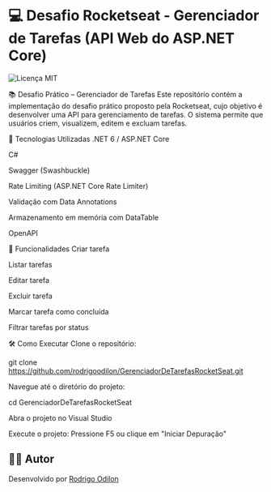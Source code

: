 # 💻 Desafio Rocketseat - Gerenciador de Tarefas  (API Web do ASP.NET Core)
![Licença MIT](https://img.shields.io/badge/Licença-MIT-green)

📚 Desafio Prático – Gerenciador de Tarefas
Este repositório contém a implementação do desafio prático proposto pela Rocketseat, cujo objetivo é desenvolver uma API para gerenciamento de tarefas. O sistema permite que usuários criem, visualizem, editem e excluam tarefas.

🚀 Tecnologias Utilizadas
.NET 6 / ASP.NET Core

C#

Swagger (Swashbuckle)

Rate Limiting (ASP.NET Core Rate Limiter)

Validação com Data Annotations

Armazenamento em memória com DataTable

OpenAPI

🔗 Funcionalidades
Criar tarefa

Listar tarefas

Editar tarefa

Excluir tarefa

Marcar tarefa como concluída

Filtrar tarefas por status

🛠️ Como Executar
Clone o repositório:

git clone https://github.com/rodrigoodilon/GerenciadorDeTarefasRocketSeat.git

Navegue até o diretório do projeto:

cd GerenciadorDeTarefasRocketSeat

Abra o projeto no Visual Studio

Execute o projeto: Pressione F5 ou clique em "Iniciar Depuração"


## 👨‍💻 Autor

Desenvolvido por [Rodrigo Odilon](https://github.com/rodrigoodilon)
